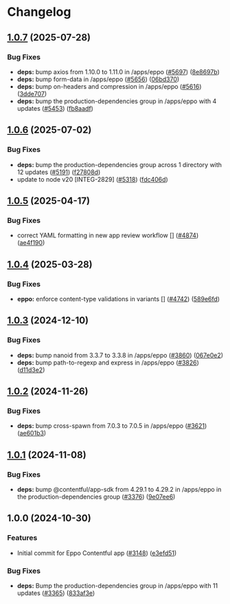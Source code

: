 # Changelog

## [1.0.7](https://github.com/contentful/marketplace-partner-apps/compare/eppo-contentful-app-v1.0.6...eppo-contentful-app-v1.0.7) (2025-07-28)


### Bug Fixes

* **deps:** bump axios from 1.10.0 to 1.11.0 in /apps/eppo ([#5697](https://github.com/contentful/marketplace-partner-apps/issues/5697)) ([8e8697b](https://github.com/contentful/marketplace-partner-apps/commit/8e8697bac445e92c65cb3d6fe777d8a2b9cd3fc7))
* **deps:** bump form-data in /apps/eppo ([#5656](https://github.com/contentful/marketplace-partner-apps/issues/5656)) ([06bd370](https://github.com/contentful/marketplace-partner-apps/commit/06bd370e87c16aa02024456aebe03fb2f6ca0442))
* **deps:** bump on-headers and compression in /apps/eppo ([#5616](https://github.com/contentful/marketplace-partner-apps/issues/5616)) ([3dde707](https://github.com/contentful/marketplace-partner-apps/commit/3dde707658ee3ad2adef5660f58432125014faaa))
* **deps:** bump the production-dependencies group in /apps/eppo with 4 updates ([#5453](https://github.com/contentful/marketplace-partner-apps/issues/5453)) ([fb8aadf](https://github.com/contentful/marketplace-partner-apps/commit/fb8aadf83526e6b5df0da82a0bb995ecc4ec253b))

## [1.0.6](https://github.com/contentful/marketplace-partner-apps/compare/eppo-contentful-app-v1.0.5...eppo-contentful-app-v1.0.6) (2025-07-02)


### Bug Fixes

* **deps:** bump the production-dependencies group across 1 directory with 12 updates ([#5191](https://github.com/contentful/marketplace-partner-apps/issues/5191)) ([f27808d](https://github.com/contentful/marketplace-partner-apps/commit/f27808d7b44ef45af35d132f76329a85d9319121))
* update to node v20 [INTEG-2829] ([#5318](https://github.com/contentful/marketplace-partner-apps/issues/5318)) ([fdc406d](https://github.com/contentful/marketplace-partner-apps/commit/fdc406d9328bc6279abb658dcf5a1bf28795a449))

## [1.0.5](https://github.com/contentful/marketplace-partner-apps/compare/eppo-contentful-app-v1.0.4...eppo-contentful-app-v1.0.5) (2025-04-17)


### Bug Fixes

* correct YAML formatting in new app review workflow [] ([#4874](https://github.com/contentful/marketplace-partner-apps/issues/4874)) ([ae4f190](https://github.com/contentful/marketplace-partner-apps/commit/ae4f190524cb24ba970b025c6b38593010625b71))

## [1.0.4](https://github.com/contentful/marketplace-partner-apps/compare/eppo-contentful-app-v1.0.3...eppo-contentful-app-v1.0.4) (2025-03-28)


### Bug Fixes

* **eppo:** enforce content-type validations in variants [] ([#4742](https://github.com/contentful/marketplace-partner-apps/issues/4742)) ([589e6fd](https://github.com/contentful/marketplace-partner-apps/commit/589e6fd3e15c6bc40e66b96e7f1a7859d72d74a2))

## [1.0.3](https://github.com/contentful/marketplace-partner-apps/compare/eppo-contentful-app-v1.0.2...eppo-contentful-app-v1.0.3) (2024-12-10)


### Bug Fixes

* **deps:** bump nanoid from 3.3.7 to 3.3.8 in /apps/eppo ([#3860](https://github.com/contentful/marketplace-partner-apps/issues/3860)) ([067e0e2](https://github.com/contentful/marketplace-partner-apps/commit/067e0e2b3f712a809639336bcf3f2678416da60f))
* **deps:** bump path-to-regexp and express in /apps/eppo ([#3826](https://github.com/contentful/marketplace-partner-apps/issues/3826)) ([d11d3e2](https://github.com/contentful/marketplace-partner-apps/commit/d11d3e2ae4c3f42489edc09fe43aea8c2643c463))

## [1.0.2](https://github.com/contentful/marketplace-partner-apps/compare/eppo-contentful-app-v1.0.1...eppo-contentful-app-v1.0.2) (2024-11-26)


### Bug Fixes

* **deps:** bump cross-spawn from 7.0.3 to 7.0.5 in /apps/eppo ([#3621](https://github.com/contentful/marketplace-partner-apps/issues/3621)) ([ae601b3](https://github.com/contentful/marketplace-partner-apps/commit/ae601b3d60914f701c869adf0104f3d56865f2ba))

## [1.0.1](https://github.com/contentful/marketplace-partner-apps/compare/eppo-contentful-app-v1.0.0...eppo-contentful-app-v1.0.1) (2024-11-08)


### Bug Fixes

* **deps:** bump @contentful/app-sdk from 4.29.1 to 4.29.2 in /apps/eppo in the production-dependencies group ([#3376](https://github.com/contentful/marketplace-partner-apps/issues/3376)) ([9e07ee6](https://github.com/contentful/marketplace-partner-apps/commit/9e07ee6808478eb1485da966fd909f86cb24ad92))

## 1.0.0 (2024-10-30)


### Features

* Initial commit for Eppo Contentful app ([#3148](https://github.com/contentful/marketplace-partner-apps/issues/3148)) ([e3efd51](https://github.com/contentful/marketplace-partner-apps/commit/e3efd510a78287df01827ecad25c984cff247f78))


### Bug Fixes

* **deps:** Bump the production-dependencies group in /apps/eppo with 11 updates ([#3365](https://github.com/contentful/marketplace-partner-apps/issues/3365)) ([833af3e](https://github.com/contentful/marketplace-partner-apps/commit/833af3e54b1d5f9b36cfbc0df987f087a8d8cc89))
